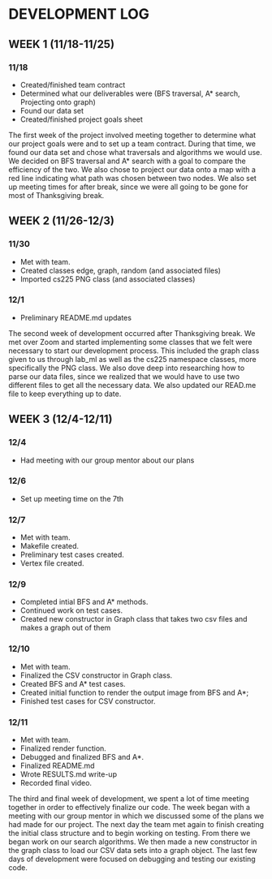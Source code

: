 # DEVELOPMENT LOG
## WEEK 1 (11/18-11/25)
### 11/18
- Created/finished team contract
- Determined what our deliverables were (BFS traversal, A* search, Projecting onto graph)
- Found our data set
- Created/finished project goals sheet

The first week of the project involved meeting together to determine what our project goals were and to set up a team contract. During that time, we found our data set and chose what traversals and algorithms we would use. We decided on BFS traversal and A* search with a goal to compare the efficiency of the two. We also chose to project our data onto a map with a red line indicating what path was chosen between two nodes. We also set up meeting times for after break, since we were all going to be gone for most of Thanksgiving break.

## WEEK 2 (11/26-12/3)
### 11/30
- Met with team.
- Created classes edge, graph, random (and associated files)
- Imported cs225 PNG class (and associated classes)
### 12/1
- Preliminary README.md updates

The second week of development occurred after Thanksgiving break. We met over Zoom and started implementing some classes that we felt were necessary to start our development process. This included the graph class given to us through lab_ml as well as the cs225 namespace classes, more specifically the PNG class. We also dove deep into researching how to parse our data files, since we realized that we would have to use two different files to get all the necessary data. We also updated our READ.me file to keep everything up to date.

## WEEK 3 (12/4-12/11)
### 12/4
- Had meeting with our group mentor about our plans
### 12/6
- Set up meeting time on the 7th
### 12/7
- Met with team.
- Makefile created.
- Preliminary test cases created.
- Vertex file created.
### 12/9
- Completed intial BFS and A* methods.
- Continued work on test cases.
- Created new constructor in Graph class that takes two csv files and makes a graph out of them
### 12/10
- Met with team.
- Finalized the CSV constructor in Graph class.
- Created BFS and A* test cases.
- Created initial function to render the output image from BFS and A*;
- Finished test cases for CSV constructor.
### 12/11
- Met with team.
- Finalized render function.
- Debugged and finalized BFS and A*.
- Finalized README.md
- Wrote RESULTS.md write-up
- Recorded final video.

The third and final week of development, we spent a lot of time meeting together in order to effectively finalize our code. The week began with a meeting with our group mentor in which we discussed some of the plans we had made for our project. The next day the team met again to finish creating the initial class structure and to begin working on testing. From there we began work on our search algorithms. We then made a new constructor in the graph class to load our CSV data sets into a graph object. The last few days of development were focused on debugging and testing our existing code.
